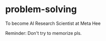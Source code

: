 # problem-solving

To become AI Research Scientist at Meta Hee

Reminder: Don't try to memorize pls.
